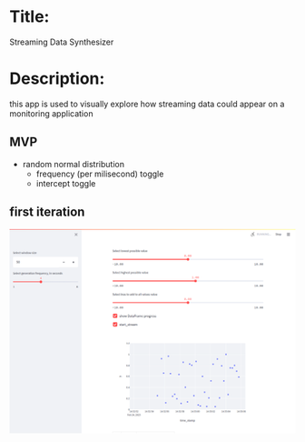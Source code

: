 # Title: 
Streaming Data Synthesizer
  
# Description:
this app is used to visually explore how streaming data could appear on a monitoring application

## MVP
+ random normal distribution
	+ frequency (per milisecond) toggle
	+ intercept toggle

## first iteration
![](./.photos/1.png)

